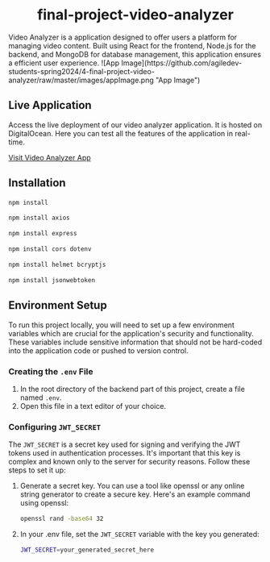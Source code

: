 <h1 align="center">final-project-video-analyzer</h1>
Video Analyzer is a  application designed to offer users a platform for managing video content. Built using React for the frontend, Node.js for the backend, and MongoDB for database management, this application ensures a efficient user experience.
![App Image](https://github.com/agiledev-students-spring2024/4-final-project-video-analyzer/raw/master/images/appImage.png "App Image")


## Live Application

Access the live deployment of our video analyzer application. It is hosted on DigitalOcean. Here you can test all the features of the application in real-time.

[Visit Video Analyzer App](https://octopus-app-vrerg.ondigitalocean.app/)

## Installation

```bash
npm install
```
```bash
npm install axios
```
```bash
npm install express
```
```bash
npm install cors dotenv
```
```bash
npm install helmet bcryptjs
```
```bash
npm install jsonwebtoken
```

## Environment Setup

To run this project locally, you will need to set up a few environment variables which are crucial for the application's security and functionality. These variables include sensitive information that should not be hard-coded into the application code or pushed to version control.

### Creating the `.env` File

1. In the root directory of the backend part of this project, create a file named `.env`.
2. Open this file in a text editor of your choice.

### Configuring `JWT_SECRET`

The `JWT_SECRET` is a secret key used for signing and verifying the JWT tokens used in authentication processes. It's important that this key is complex and known only to the server for security reasons. Follow these steps to set it up:

1. Generate a secret key. You can use a tool like openssl or any online string generator to create a secure key. Here's an example command using openssl:
   ```bash
   openssl rand -base64 32
   ```
2. In your .env file, set the `JWT_SECRET`  variable with the key you generated:
   ```bash
   JWT_SECRET=your_generated_secret_here
   ```
   
